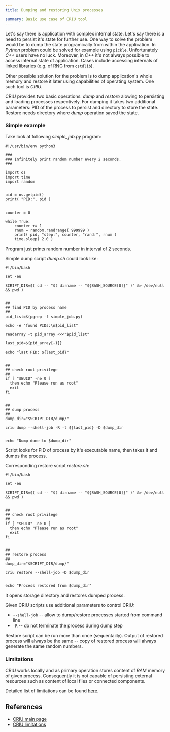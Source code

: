 ```yaml
---
title: Dumping and restoring Unix processes

summary: Basic use case of CRIU tool 
---
```


Let's say there is application with complex internal state. Let's say there is a 
need to persist it's state for further use. One way to solve the problem would be 
to dump the state programically from within the application. In *Python* problem 
could be solved for example using ```pickle```. Unfortunately *C++* users have no 
luck. Moreover, in *C++* it's not always possible to access internal state of application. 
Cases include accessing internals of linked libraries (e.g. of RNG from ```cstdlib```).

Other possible solution for the problem is to dump application's whole memory and 
restore it later using capabilities of operating system. One such tool is *CRIU*. 

CRIU provides two basic operations: *dump* and *restore* alowing to persisting and 
loading processes respectively. For dumping it takes two additional parameters: PID 
of the process to persist and directory to store the state. Restore needs directory 
where *dump* operation saved the state.


### Simple example

Take look at following *simple_job.py* program:
```
#!/usr/bin/env python3

###
### Infinitely print random number every 2 seconds.
###

import os
import time
import random


pid = os.getpid()
print( "PID:", pid )


counter = 0

while True:
    counter += 1
    rnum = random.randrange( 999999 )
    print( pid, "step:", counter, "rand:", rnum )
    time.sleep( 2.0 )
```
Program just prints random number in interval of 2 seconds.


Simple dump script *dump.sh* could look like:
```
#!/bin/bash

set -eu

SCRIPT_DIR=$( cd -- "$( dirname -- "${BASH_SOURCE[0]}" )" &> /dev/null && pwd )


##
## find PID by process name
##
pid_list=$(pgrep -f simple_job.py)

echo -e "found PIDs:\n$pid_list"

readarray -t pid_array <<<"$pid_list"

last_pid=${pid_array[-1]}

echo "last PID: ${last_pid}"


##
## check root privilege
##
if [ "$EUID" -ne 0 ]
  then echo "Please run as root"
  exit
fi


##
## dump process
##
dump_dir="$SCRIPT_DIR/dump/"

criu dump --shell-job -R -t ${last_pid} -D $dump_dir


echo "Dump done to $dump_dir"

```
Script looks for PID of process by it's executable name, then takes it and dumps 
the process.

Corresponding restore script *restore.sh*:
```
#!/bin/bash

set -eu

SCRIPT_DIR=$( cd -- "$( dirname -- "${BASH_SOURCE[0]}" )" &> /dev/null && pwd )


##
## check root privilege
##
if [ "$EUID" -ne 0 ]
  then echo "Please run as root"
  exit
fi


##
## restore process
##
dump_dir="$SCRIPT_DIR/dump/"

criu restore --shell-job -D $dump_dir


echo "Process restored from $dump_dir"

```
It opens storage directory and restores dumped process.

Given CRIU scripts use additional parameters to control CRIU:

- ```--shell-job``` -- allow to dump/restore processes started from command line
- ```-R``` -- do not terminate the process during dump step


Restore script can be run more than once (sequentailly). Output of restored process 
will always be the same -- copy of restored process will always generate the same 
random numbers.


### Limitations

CRIU works locally and as primary operation stores content of *RAM* memory of given 
process. Consequently it is not capable of persisting external resources such as 
content of local files or connected components. 

Detailed list of limitations can be found [here](https://criu.org/What_cannot_be_checkpointed).


## References

- [CRIU main page](https://criu.org/Main_Page)
- [CRIU limitations](https://criu.org/What_cannot_be_checkpointed)
